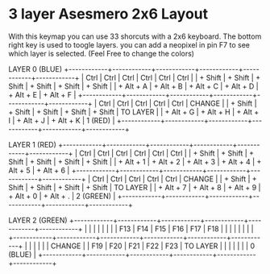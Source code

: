 # 3 layer Asesmero 2x6 Layout

With this keymap you can use 33 shorcuts with a 2x6 keyboard.
The bottom right key is used to toogle layers.
you can add a neopixel in  pin F7 to see which layer is selected. (Feel Free to change the colors)


LAYER 0 (BLUE)
+------------+------------+------------+------------+------------+------------+
|    Ctrl    |    Ctrl    |    Ctrl    |    Ctrl    |    Ctrl    |    Ctrl    |
| + Shift    | + Shift    | + Shift    | + Shift    | + Shift    | + Shift    |
| + Alt + A  | + Alt + B  | + Alt + C  | + Alt + D  | + Alt + E  | + Alt + F  |
+------------+------------+------------+------------+------------+------------+
|    Ctrl    |    Ctrl    |    Ctrl    |    Ctrl    |    Ctrl    |   CHANGE   |
| + Shift    | + Shift    | + Shift    | + Shift    | + Shift    |  TO LAYER  |
| + Alt + G  | + Alt + H  | + Alt + I  | + Alt + J  | + Alt + K  |   1 (RED)  |
+------------+------------+------------+------------+------------+------------+


LAYER 1 (RED)
+------------+------------+------------+------------+------------+------------+
|    Ctrl    |    Ctrl    |    Ctrl    |    Ctrl    |    Ctrl    |    Ctrl    |
| + Shift    | + Shift    | + Shift    | + Shift    | + Shift    | + Shift    |
| + Alt + 1  | + Alt + 2  | + Alt + 3  | + Alt + 4  | + Alt + 5  | + Alt + 6  |
+------------+------------+------------+------------+------------+------------+
|    Ctrl    |    Ctrl    |    Ctrl    |    Ctrl    |    Ctrl    |   CHANGE   |
| + Shift    | + Shift    | + Shift    | + Shift    | + Shift    |  TO LAYER  |
| + Alt + 7  | + Alt + 8  | + Alt + 9  | + Alt + 0  | + Alt + .  |  2 (GREEN) |
+------------+------------+------------+------------+------------+------------+


LAYER 2 (GREEN)
+------------+------------+------------+------------+------------+------------+
|            |            |            |            |            |            |
|    F13     |    F14     |    F15     |    F16     |    F17     |    F18     |
|            |            |            |            |            |            |
+------------+------------+------------+------------+------------+------------+
|            |            |            |            |            |   CHANGE   |
|    F19     |    F20     |    F21     |    F22     |    F23     |  TO LAYER  |
|            |            |            |            |            |  0 (BLUE)  |
+------------+------------+------------+------------+------------+------------+

